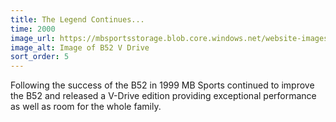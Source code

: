 ```yaml
---
title: The Legend Continues...
time: 2000
image_url: https://mbsportsstorage.blob.core.windows.net/website-images/history/history6.jpg
image_alt: Image of B52 V Drive
sort_order: 5
---
```


Following the success of the B52 in 1999 MB Sports continued to improve the B52 and released a V-Drive edition providing exceptional performance as well as room for the whole family.
